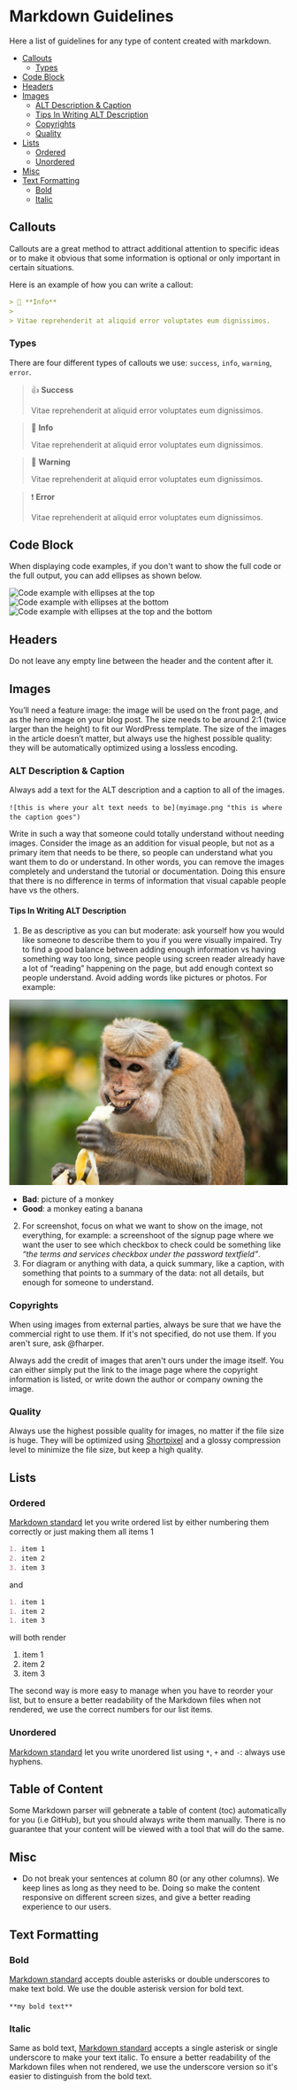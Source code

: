 # Markdown Guidelines

Here a list of guidelines for any type of content created with markdown.

- [Callouts](#callouts)
    - [Types](#Types)
- [Code Block](#code-block)
- [Headers](#headers)
- [Images](#images)
    - [ALT Description & Caption](#alt-description--caption)
    - [Tips In Writing ALT Description](#tips-in-writing-alt-description)
    - [Copyrights](#copyrights)
    - [Quality](#quality)
- [Lists](#lists)
    - [Ordered](#ordered)
    - [Unordered](#unordered)
- [Misc](#misc)
- [Text Formatting](#text-formatting)
    - [Bold](#bold)
    - [Italic](#italic)

## Callouts
Callouts are a great method to attract additional attention to specific ideas or to make it obvious that some information is optional or only important in certain situations.

Here is an example of how you can write a callout:

```markdown
> 📘 **Info**
>
> Vitae reprehenderit at aliquid error voluptates eum dignissimos.
```

### Types
There are four different types of callouts we use: `success`, `info`, `warning`, `error`.

<!-- markdownlint-disable MD028 -->
> 👍 **Success**
>
> Vitae reprehenderit at aliquid error voluptates eum dignissimos.

> 📘 **Info**
>
> Vitae reprehenderit at aliquid error voluptates eum dignissimos.

> 🚧 **Warning**
>
> Vitae reprehenderit at aliquid error voluptates eum dignissimos.

> ❗ **Error**
>
> Vitae reprehenderit at aliquid error voluptates eum dignissimos.
<!-- markdownlint-restore -->

## Code Block
When displaying code examples, if you don't want to show the full code or the full output, you can add ellipses as shown below.

![Code example with ellipses at the top](../../img/code-top.png)
![Code example with ellipses at the bottom](../../img/code-bottom.png)
![Code example with ellipses at the top and the bottom](../../img/code-top-bottom.png)

## Headers
Do not leave any empty line between the header and the content after it.

## Images
You’ll need a feature image: the image will be used on the front page, and as the hero image on your blog post. The size needs to be around 2:1 (twice larger than the height) to fit our WordPress template. The size of the images in the article doesn’t matter, but always use the highest possible quality: they will be automatically optimized using a lossless encoding.

### ALT Description & Caption
Always add a text for the ALT description and a caption to all of the images.

`![this is where your alt text needs to be](myimage.png "this is where the caption goes")`

Write in such a way that someone could totally understand without needing images. Consider the image as an addition for visual people, but not as a primary item that needs to be there, so people can understand what you want them to do or understand. In other words, you can remove the images completely and understand the tutorial or documentation. Doing this ensure that there is no difference in terms of information that visual capable people have vs the others.

#### Tips In Writing ALT Description

<!-- markdownlint-disable MD029 -->
1. Be as descriptive as you can but moderate: ask yourself how you would like someone to describe them to you if you were visually impaired. Try to find a good balance between adding enough information vs having something way too long, since people using screen reader already have a lot of “reading” happening on the page, but add enough context so people understand. Avoid adding words like pictures or photos. For example:

![a monkey eating a banana](../../img/pexels-alexandr-podvalny-321552.jpg)

- **Bad**: picture of a monkey
- **Good**: a monkey eating a banana

2. For screenshot, focus on what we want to show on the image, not everything, for example: a screenshoot of the signup page where we want the user to see which checkbox to check could be something like _“the terms and services checkbox under the password textfield”_.
3. For diagram or anything with data, a quick summary, like a caption, with something that points to a summary of the data: not all details, but enough for someone to understand.
<!-- markdownlint-restore -->

### Copyrights
When using images from external parties, always be sure that we have the commercial right to use them. If it's not specified, do not use them. If you aren't sure, ask @fharper.

Always add the credit of images that aren't ours under the image itself. You can either simply put the link to the image page where the copyright information is listed, or write down the author or company owning the image.

### Quality
Always use the highest possible quality for images, no matter if the file size is huge. They will be optimized using [Shortpixel](https://shortpixel.com/online-image-compression) and a glossy compression level to minimize the file size, but keep a high quality.

## Lists

### Ordered
[Markdown standard](https://daringfireball.net/projects/markdown/) let you write ordered list by either numbering them correctly or just making them all items 1

```markdown
1. item 1
2. item 2
3. item 3
```

and

```markdown
1. item 1
1. item 2
1. item 3
```

will both render

1. item 1
2. item 2
3. item 3

The second way is more easy to manage when you have to reorder your list, but to ensure a better readability of the Markdown files when not rendered, we use the correct numbers for our list items.

### Unordered
[Markdown standard](https://daringfireball.net/projects/markdown/) let you write unordered list using `*`, `+` and `-`: always use hyphens.

## Table of Content
Some Markdown parser will gebnerate a table of content (toc) automatically for you (i.e GitHub), but you should always write them manually. There is no guarantee that your content will be viewed with a tool that will do the same.

## Misc

- Do not break your sentences at column 80 (or any other columns). We keep lines as long as they need to be. Doing so make the content responsive on different screen sizes, and give a better reading experience to our users.

## Text Formatting

### Bold
[Markdown standard](https://daringfireball.net/projects/markdown/) accepts double asterisks or double underscores to make text bold. We use the double asterisk version for bold text.

`**my bold text**`

### Italic
Same as bold text, [Markdown standard](https://daringfireball.net/projects/markdown/) accepts a single asterisk or single underscore to make your text italic. To ensure a better readability of the Markdown files when not rendered, we use the underscore version so it's easier to distinguish from the bold text.
